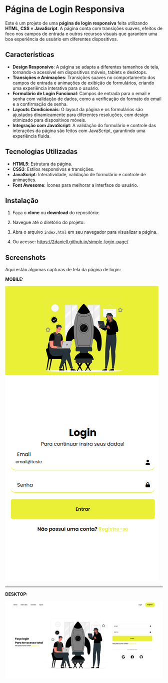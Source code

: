 # **Página de Login Responsiva**

Este é um projeto de uma **página de login responsiva** feita utilizando **HTML**, **CSS** e **JavaScript**. A página conta com transições suaves, efeitos de foco nos campos de entrada e outros recursos visuais que garantem uma boa experiência de usuário em diferentes dispositivos.

## **Características**

- **Design Responsivo**: A página se adapta a diferentes tamanhos de tela, tornando-a acessível em dispositivos móveis, tablets e desktops.
- **Transições e Animações**: Transições suaves no comportamento dos campos de entrada e animações de exibição de formulários, criando uma experiência interativa para o usuário.
- **Formulário de Login Funcional**: Campos de entrada para o email e senha com validação de dados, como a verificação do formato do email e a confirmação de senha.
- **Layouts Condicionais**: O layout da página e os formulários são ajustados dinamicamente para diferentes resoluções, com design otimizado para dispositivos móveis.
- **Integração com JavaScript**: A validação do formulário e controle das interações da página são feitos com JavaScript, garantindo uma experiência fluida.

## **Tecnologias Utilizadas**

- **HTML5**: Estrutura da página.
- **CSS3**: Estilos responsivos e transições.
- **JavaScript**: Interatividade, validação de formulário e controle de animações.
- **Font Awesome**: Ícones para melhorar a interface do usuário.

## **Instalação**

1. Faça o **clone** ou **download** do repositório:

2. Navegue até o diretório do projeto:

3. Abra o arquivo `index.html` em seu navegador para visualizar a página.

4. Ou acesse: https://2daniell.github.io/simple-login-page/

## **Screenshots**

Aqui estão algumas capturas de tela da página de login:

**MOBILE:**

![Mobile](https://github.com/2daniell/simple-login-page/blob/master/preview/mobile-login.png)

---

**DESKTOP:**

![Desktop](https://github.com/2daniell/simple-login-page/blob/master/preview/login-desktop.png)
